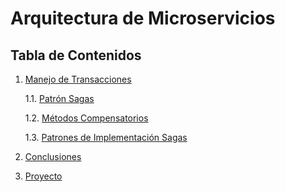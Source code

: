 # Arquitectura de Microservicios

## Tabla de Contenidos
1. [Manejo de Transacciones](#manejo-de-transacciones)

    1.1. [Patrón Sagas](#patrón-sagas)

    1.2. [Métodos Compensatorios](#métodos-compensatorio)

    1.3. [Patrones de Implementación Sagas](#patrones-de-implementación-de-sagas)

2. [Conclusiones](#conclusiones)   
3. [Proyecto](#proyecto)
